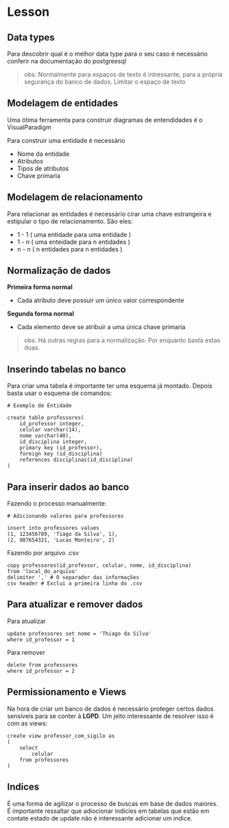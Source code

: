 # Lesson

## Data types

Para descobrir qual é o melhor data type para o seu caso é necessário conferir na documentação do postgreesql

> obs: Normalmente para espaços de texto é intressante, para a própria segurança do banco de dados. Limitar o espaço de texto

## Modelagem de entidades

Uma ótima ferramenta para construir diagramas de entendidades é o VisualParadigm

Para construir uma entidade é necessário
+ Nome da entidade
+ Atributos
+ Tipos de atributos
+ Chave primaria

## Modelagem de relacionamento

Para relacionar as entidades é necessário cirar uma chave estrangeira e estipular o tipo de relacionamento. São eles:
+ 1 - 1 ( uma entidade para uma entidade )
+ 1 - n ( uma enteidade para n entidades )
+ n - n ( n entidades para n entidades )

## Normalização de dados

**Primeira forma normal**

+ Cada atributo deve possuir um único valor correspondente

**Segunda forma normal**

+ Cada elemento deve se atribuir a uma única chave primaria

> obs: Há outras regras para a normalização. Por enquanto basta estas duas.

## Inserindo tabelas no banco

Para criar uma tabela é importante ter uma esquema já montado. Depois basta usar o esquema de comandos:

```
# Exemplo de Entidade

create table professores(
    id_professor integer,
    celular varchar(14),
    nome varchar(40),
    id_disciplina integer,
    primary key (id_professor),
    foreign key (id_disciplina)
    references disciplinas(id_disciplina)
)
```

## Para inserir dados ao banco

Fazendo o processo manualmente:
```
# Adicionando valores para professores

insert into professores values
(1, 123456789, 'Tiago da Silva', 1),
(2, 987654321, 'Lucas Monteiro', 2)
```

Fazendo por arquivo .csv

```
copy professores(id_professor, celular, nome, id_disciplina)
from 'local_do_arquivo'
delimiter ',' # O separador das informações
csv header # Exclui a primeira linha do .csv
```

## Para atualizar e remover dados

Para atualizar

```
update professores set nome = 'Thiago da Silva'
where id_professor = 1
```

Para remover

```
delete from professores
where id_professor = 2
```

## Permissionamento e Views

Na hora de criar um banco de dados é necessário proteger certos dados sensíveis para se conter à **LGPD**. Um jeito interessante de resolver isso é com as views:

```
create view professor_com_sigilo as
(
    select
        celular
    from professores
)
```

## Indices

É uma forma de agilizar o processo de buscas em base de dados maiores. É importante ressaltar que adiocionar indicies em tabelas que estão em contate estado de update não é interessante adicionar um indice.